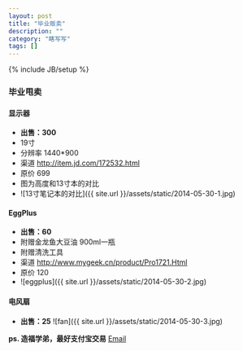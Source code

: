 ```yaml
---
layout: post
title: "毕业贩卖"
description: ""
category: "瞎写写"
tags: []
---
```

{% include JB/setup %}

### 毕业甩卖

#### 显示器
* **出售：300**
* 19寸
* 分辨率 1440*900
* 渠道 <http://item.jd.com/172532.html>
* 原价 699
* 图为高度和13寸本的对比
* ![13寸笔记本的对比]({{ site.url }}/assets/static/2014-05-30-1.jpg)

#### EggPlus
* **出售：60**
* 附赠金龙鱼大豆油 900ml一瓶
* 附赠清洗工具
* 渠道 <http://www.mygeek.cn/product/Pro1721.Html>
* 原价 120
* ![eggplus]({{ site.url }}/assets/static/2014-05-30-2.jpg)

#### 电风扇
* **出售：25**
![fan]({{ site.url }}/assets/static/2014-05-30-3.jpg)

**ps. 造福学弟，最好支付宝交易**
[Email](mailto:zhangxzheng@gmail.com)
